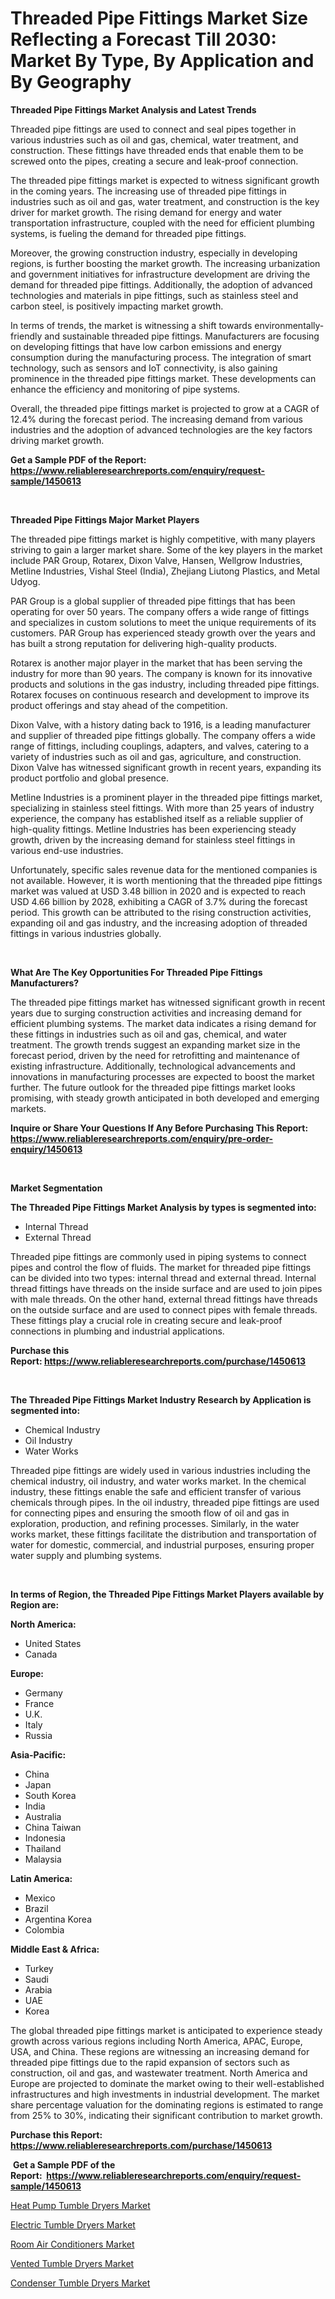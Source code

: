 <p><h1>Threaded Pipe Fittings Market Size Reflecting a Forecast Till 2030: Market By Type, By Application and By Geography</h1></p><p><strong>Threaded Pipe Fittings Market Analysis and Latest Trends</strong></p>
<p><p>Threaded pipe fittings are used to connect and seal pipes together in various industries such as oil and gas, chemical, water treatment, and construction. These fittings have threaded ends that enable them to be screwed onto the pipes, creating a secure and leak-proof connection.</p><p>The threaded pipe fittings market is expected to witness significant growth in the coming years. The increasing use of threaded pipe fittings in industries such as oil and gas, water treatment, and construction is the key driver for market growth. The rising demand for energy and water transportation infrastructure, coupled with the need for efficient plumbing systems, is fueling the demand for threaded pipe fittings.</p><p>Moreover, the growing construction industry, especially in developing regions, is further boosting the market growth. The increasing urbanization and government initiatives for infrastructure development are driving the demand for threaded pipe fittings. Additionally, the adoption of advanced technologies and materials in pipe fittings, such as stainless steel and carbon steel, is positively impacting market growth.</p><p>In terms of trends, the market is witnessing a shift towards environmentally-friendly and sustainable threaded pipe fittings. Manufacturers are focusing on developing fittings that have low carbon emissions and energy consumption during the manufacturing process. The integration of smart technology, such as sensors and IoT connectivity, is also gaining prominence in the threaded pipe fittings market. These developments can enhance the efficiency and monitoring of pipe systems.</p><p>Overall, the threaded pipe fittings market is projected to grow at a CAGR of 12.4% during the forecast period. The increasing demand from various industries and the adoption of advanced technologies are the key factors driving market growth.</p></p>
<p><strong>Get a Sample PDF of the Report:&nbsp; <a href="https://www.reliableresearchreports.com/enquiry/request-sample/1450613">https://www.reliableresearchreports.com/enquiry/request-sample/1450613</a></strong></p>
<p>&nbsp;</p>
<p><strong>Threaded Pipe Fittings Major Market Players</strong></p>
<p><p>The threaded pipe fittings market is highly competitive, with many players striving to gain a larger market share. Some of the key players in the market include PAR Group, Rotarex, Dixon Valve, Hansen, Wellgrow Industries, Metline Industries, Vishal Steel (India), Zhejiang Liutong Plastics, and Metal Udyog.</p><p>PAR Group is a global supplier of threaded pipe fittings that has been operating for over 50 years. The company offers a wide range of fittings and specializes in custom solutions to meet the unique requirements of its customers. PAR Group has experienced steady growth over the years and has built a strong reputation for delivering high-quality products.</p><p>Rotarex is another major player in the market that has been serving the industry for more than 90 years. The company is known for its innovative products and solutions in the gas industry, including threaded pipe fittings. Rotarex focuses on continuous research and development to improve its product offerings and stay ahead of the competition.</p><p>Dixon Valve, with a history dating back to 1916, is a leading manufacturer and supplier of threaded pipe fittings globally. The company offers a wide range of fittings, including couplings, adapters, and valves, catering to a variety of industries such as oil and gas, agriculture, and construction. Dixon Valve has witnessed significant growth in recent years, expanding its product portfolio and global presence.</p><p>Metline Industries is a prominent player in the threaded pipe fittings market, specializing in stainless steel fittings. With more than 25 years of industry experience, the company has established itself as a reliable supplier of high-quality fittings. Metline Industries has been experiencing steady growth, driven by the increasing demand for stainless steel fittings in various end-use industries.</p><p>Unfortunately, specific sales revenue data for the mentioned companies is not available. However, it is worth mentioning that the threaded pipe fittings market was valued at USD 3.48 billion in 2020 and is expected to reach USD 4.66 billion by 2028, exhibiting a CAGR of 3.7% during the forecast period. This growth can be attributed to the rising construction activities, expanding oil and gas industry, and the increasing adoption of threaded fittings in various industries globally.</p></p>
<p>&nbsp;</p>
<p><strong>What Are The Key Opportunities For Threaded Pipe Fittings Manufacturers?</strong></p>
<p><p>The threaded pipe fittings market has witnessed significant growth in recent years due to surging construction activities and increasing demand for efficient plumbing systems. The market data indicates a rising demand for these fittings in industries such as oil and gas, chemical, and water treatment. The growth trends suggest an expanding market size in the forecast period, driven by the need for retrofitting and maintenance of existing infrastructure. Additionally, technological advancements and innovations in manufacturing processes are expected to boost the market further. The future outlook for the threaded pipe fittings market looks promising, with steady growth anticipated in both developed and emerging markets.</p></p>
<p><strong>Inquire or Share Your Questions If Any Before Purchasing This Report: <a href="https://www.reliableresearchreports.com/enquiry/pre-order-enquiry/1450613">https://www.reliableresearchreports.com/enquiry/pre-order-enquiry/1450613</a></strong></p>
<p>&nbsp;</p>
<p><strong>Market Segmentation</strong></p>
<p><strong>The Threaded Pipe Fittings Market Analysis by types is segmented into:</strong></p>
<p><ul><li>Internal Thread</li><li>External Thread</li></ul></p>
<p><p>Threaded pipe fittings are commonly used in piping systems to connect pipes and control the flow of fluids. The market for threaded pipe fittings can be divided into two types: internal thread and external thread. Internal thread fittings have threads on the inside surface and are used to join pipes with male threads. On the other hand, external thread fittings have threads on the outside surface and are used to connect pipes with female threads. These fittings play a crucial role in creating secure and leak-proof connections in plumbing and industrial applications.</p></p>
<p><strong>Purchase this Report:&nbsp;<a href="https://www.reliableresearchreports.com/purchase/1450613">https://www.reliableresearchreports.com/purchase/1450613</a></strong></p>
<p>&nbsp;</p>
<p><strong>The Threaded Pipe Fittings Market Industry Research by Application is segmented into:</strong></p>
<p><ul><li>Chemical Industry</li><li>Oil Industry</li><li>Water Works</li></ul></p>
<p><p>Threaded pipe fittings are widely used in various industries including the chemical industry, oil industry, and water works market. In the chemical industry, these fittings enable the safe and efficient transfer of various chemicals through pipes. In the oil industry, threaded pipe fittings are used for connecting pipes and ensuring the smooth flow of oil and gas in exploration, production, and refining processes. Similarly, in the water works market, these fittings facilitate the distribution and transportation of water for domestic, commercial, and industrial purposes, ensuring proper water supply and plumbing systems.</p></p>
<p>&nbsp;</p>
<p><strong>In terms of Region, the Threaded Pipe Fittings Market Players available by Region are:</strong></p>
<p>
    <p> <strong> North America: </strong>
        <ul>
            <li>United States</li>
            <li>Canada</li>
        </ul>
        </p> 
    <p> <strong> Europe: </strong>
        <ul>
            <li>Germany</li>
            <li>France</li>
            <li>U.K.</li>
            <li>Italy</li>
            <li>Russia</li>
        </ul>
        </p> 
    <p> <strong> Asia-Pacific: </strong>
        <ul>
            <li>China</li>
            <li>Japan</li>
            <li>South Korea</li>
            <li>India</li>
            <li>Australia</li>
            <li>China Taiwan</li>
            <li>Indonesia</li>
            <li>Thailand</li>
            <li>Malaysia</li>
        </ul>
        </p> 
    <p> <strong> Latin America: </strong>
        <ul>
            <li>Mexico</li>
            <li>Brazil</li>
            <li>Argentina Korea</li>
            <li>Colombia</li>
        </ul>
        </p> 
    <p> <strong> Middle East & Africa: </strong>
        <ul>
            <li>Turkey</li>
            <li>Saudi</li>
            <li>Arabia</li>
            <li>UAE</li>
            <li>Korea</li>
        </ul>
    </p>
    </p>
<p><p>The global threaded pipe fittings market is anticipated to experience steady growth across various regions including North America, APAC, Europe, USA, and China. These regions are witnessing an increasing demand for threaded pipe fittings due to the rapid expansion of sectors such as construction, oil and gas, and wastewater treatment. North America and Europe are projected to dominate the market owing to their well-established infrastructures and high investments in industrial development. The market share percentage valuation for the dominating regions is estimated to range from 25% to 30%, indicating their significant contribution to market growth.</p></p>
<p><strong>Purchase this Report: <a href="https://www.reliableresearchreports.com/purchase/1450613">https://www.reliableresearchreports.com/purchase/1450613</a></strong></p>
<p>&nbsp;<strong>Get a Sample PDF of the Report:&nbsp;&nbsp;<a href="https://www.reliableresearchreports.com/enquiry/request-sample/1450613">https://www.reliableresearchreports.com/enquiry/request-sample/1450613</a></strong></p>
<p><strong></strong></p>
<p><p><a href="https://medium.com/@roscoemayer1990/heat-pump-tumble-dryers-market-furnishes-information-on-market-share-market-trends-and-market-fd21691bf8de">Heat Pump Tumble Dryers Market</a></p><p><a href="https://medium.com/@rosaerluke/electric-tumble-dryers-market-analysis-and-sze-forecasted-for-period-from-2023-to-2030-242d01e301c4">Electric Tumble Dryers Market</a></p><p><a href="https://medium.com/@karleeprice82/room-air-conditioners-market-comprehensive-assessment-by-type-application-and-geography-6532952e05a4">Room Air Conditioners Market</a></p><p><a href="https://medium.com/@adolfoadams1988/vented-tumble-dryers-market-report-reveals-the-latest-trends-and-growth-opportunities-of-this-29fc0d4aade6">Vented Tumble Dryers Market</a></p><p><a href="https://medium.com/@noemiharvey05/condenser-tumble-dryers-market-size-market-outlook-and-market-forecast-2023-to-2030-805316ec48e4">Condenser Tumble Dryers Market</a></p></p>
